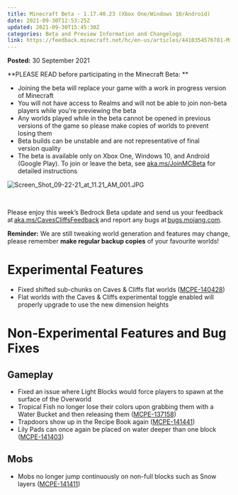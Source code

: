 ```yaml
---
title: Minecraft Beta - 1.17.40.23 (Xbox One/Windows 10/Android)
date: 2021-09-30T12:53:25Z
updated: 2021-09-30T15:45:30Z
categories: Beta and Preview Information and Changelogs
link: https://feedback.minecraft.net/hc/en-us/articles/4410354576781-Minecraft-Beta-1-17-40-23-Xbox-One-Windows-10-Android-
---
```


**Posted:** 30 September 2021

**PLEASE READ before participating in the Minecraft Beta: **

- Joining the beta will replace your game with a work in progress version of Minecraft 
- You will not have access to Realms and will not be able to join non-beta players while you're previewing the beta
- Any worlds played while in the beta cannot be opened in previous versions of the game so please make copies of worlds to prevent losing them 
- Beta builds can be unstable and are not representative of final version quality 
- The beta is available only on Xbox One, Windows 10, and Android (Google Play). To join or leave the beta, see [aka.ms/JoinMCBeta](https://aka.ms/JoinMCBeta) for detailed instructions

![Screen_Shot_09-22-21_at_11.21_AM_001.JPG](https://feedback.minecraft.net/hc/article_attachments/4410349650573/Screen_Shot_09-22-21_at_11.21_AM_001.JPG)

 

Please enjoy this week’s Bedrock Beta update and send us your feedback at [aka.ms/CavesCliffsFeedback](http://aka.ms/CavesCliffsFeedback) and report any bugs at [bugs.mojang.com](http://bugs.mojang.com/).  

**Reminder:** We are still tweaking world generation and features may change, please remember **make regular backup copies** of your favourite worlds! 

# **Experimental Features** 

- Fixed shifted sub-chunks on Caves & Cliffs flat worlds ([MCPE-140428](https://bugs.mojang.com/browse/MCPE-140428))
- Flat worlds with the Caves & Cliffs experimental toggle enabled will properly upgrade to use the new dimension heights 

# **Non-Experimental Features and Bug Fixes** 

## **Gameplay** 

- Fixed an issue where Light Blocks would force players to spawn at the surface of the Overworld  
- Tropical Fish no longer lose their colors upon grabbing them with a Water Bucket and then releasing them ([MCPE-137158](https://bugs.mojang.com/browse/MCPE-137158))  
- Trapdoors show up in the Recipe Book again ([MCPE-141441](https://bugs.mojang.com/browse/MCPE-141441))  
- Lily Pads can once again be placed on water deeper than one block ([MCPE-141403](https://bugs.mojang.com/browse/MCPE-141403))  

## **Mobs** 

- Mobs no longer jump continuously on non-full blocks such as Snow layers ([MCPE-141411](https://bugs.mojang.com/browse/MCPE-141411))
